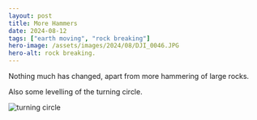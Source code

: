 ```yaml
---
layout: post
title: More Hammers
date: 2024-08-12
tags: ["earth moving", "rock breaking"]
hero-image: /assets/images/2024/08/DJI_0046.JPG
hero-alt: rock breaking.
---
```


Nothing much has changed, apart from more hammering of large rocks. 


Also some levelling of the turning circle.

![turning circle](https://thumbor.10w.uk/unsafe/960x0/smart/{{site.url}}/assets/images/2024/08/DJI_0044.JPG)